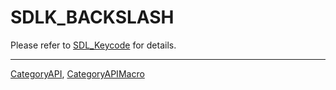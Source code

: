 # SDLK_BACKSLASH

Please refer to [SDL_Keycode](SDL_Keycode) for details.

----
[CategoryAPI](CategoryAPI), [CategoryAPIMacro](CategoryAPIMacro)

